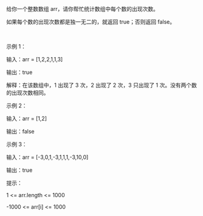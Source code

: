 给你一个整数数组 arr，请你帮忙统计数组中每个数的出现次数。

如果每个数的出现次数都是独一无二的，就返回 true；否则返回 false。

 

示例 1：

输入：arr = [1,2,2,1,1,3]

输出：true

解释：在该数组中，1 出现了 3 次，2 出现了 2 次，3 只出现了 1 次。没有两个数的出现次数相同。

示例 2：

输入：arr = [1,2]

输出：false

示例 3：

输入：arr = [-3,0,1,-3,1,1,1,-3,10,0]

输出：true
 

提示：

1 <= arr.length <= 1000

-1000 <= arr[i] <= 1000
